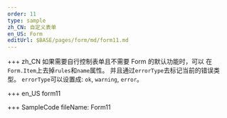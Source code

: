 ```yaml
---
order: 11
type: sample
zh_CN: 自定义表单
en_US: Form
editUrl: $BASE/pages/form/md/form11.md
---
```


+++ zh_CN
如果需要自行控制表单且不需要 Form 的默认功能时，可以
在<Code>Form.Item</Code>上去掉<Code>rules</Code>和<Code>name</Code>属性。
并且通过<Code>errorType</Code>去标记当前的错误类型。
<Code>errorType</Code>可以设置成: <Code>ok</Code>, <Code>warning</Code>, <Code>error</Code>。

+++ en_US
form11

+++ SampleCode
fileName: Form11
